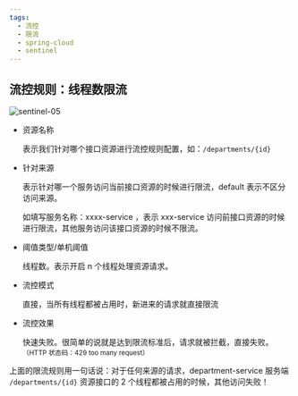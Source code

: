 ```yaml
---
tags:
  - 流控 
  - 限流 
  - spring-cloud 
  - sentinel 
---
```


## 流控规则：线程数限流

![sentinel-05](https://woniumd.oss-cn-hangzhou.aliyuncs.com/java/hemiao/20220627135302.png)

-   资源名称
           
    表示我们针对哪个接口资源进行流控规则配置，如：`/departments/{id}`
           
-   针对来源
       
    表示针对哪一个服务访问当前接口资源的时候进行限流，default 表示不区分访问来源。
    
    如填写服务名称：xxxx-service ，表示 xxx-service 访问前接口资源的时候进行限流，其他服务访问该接口资源的时候不限流。
         
-   阈值类型/单机阈值
         
    线程数。表示开启 n 个线程处理资源请求。
        
-   流控模式
        
    直接，当所有线程都被占用时，新进来的请求就直接限流
           
-   流控效果
             
    快速失败。很简单的说就是达到限流标准后，请求就被拦截，直接失败。<small>（HTTP 状态码：429 too many request）</small>

上面的限流规则用一句话说：对于任何来源的请求，department-service 服务端 `/departments/{id}` 资源接口的 2 个线程都被占用的时候，其他访问失败！

